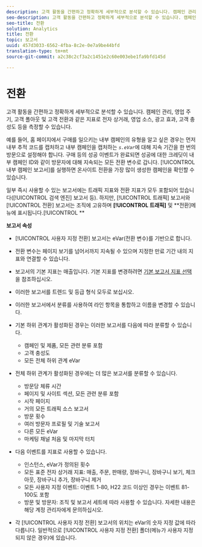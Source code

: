 ```yaml
---
description: 고객 활동을 간편하고 정확하게 세부적으로 분석할 수 있습니다. 캠페인 관리, 영업 주기, 고객 폴아웃 및 고객 전환과 같은 지표로 전자 상거래, 영업 소스, 광고 효과, 고객 충성도 등을 측정할 수 있습니다.
seo-description: 고객 활동을 간편하고 정확하게 세부적으로 분석할 수 있습니다. 캠페인 관리, 영업 주기, 고객 폴아웃 및 고객 전환과 같은 지표로 전자 상거래, 영업 소스, 광고 효과, 고객 충성도 등을 측정할 수 있습니다.
seo-title: 전환
solution: Analytics
title: 전환
topic: 보고서
uuid: 457d3033-6562-4fba-8c2e-0e7a9be44bfd
translation-type: tm+mt
source-git-commit: a2c38c2cf3a2c1451e2c60e003ebe1fa9bfd145d

---
```



# 전환

고객 활동을 간편하고 정확하게 세부적으로 분석할 수 있습니다. 캠페인 관리, 영업 주기, 고객 폴아웃 및 고객 전환과 같은 지표로 전자 상거래, 영업 소스, 광고 효과, 고객 충성도 등을 측정할 수 있습니다.

예를 들어, 홈 페이지에서 구매를 일으키는 내부 캠페인의 유형을 알고 싶은 경우는 먼저 내부 추적 코드를 캡처하고 내부 캠페인을 캡처하는 *`s.eVar`*&#x200B;에 대해 지속 기간을 한 번의 방문으로 설정해야 합니다. 구매 등의 성공 이벤트가 완료되면 성공에 대한 크레딧이 내부 캠페인 ID와 같이 방문자에 대해 지속되는 모든 전환 변수로 갑니다. [!UICONTROL 내부 캠페인 보고서]를 실행하면 온사이트 전환을 가장 많이 생성한 캠페인을 확인할 수 있습니다.

일부 즉시 사용할 수 있는 보고서에는 트래픽 지표와 전환 지표가 모두 포함되어 있습니다([!UICONTROL 검색 엔진] 보고서 등). 하지만, [!UICONTROL 트래픽] 보고서와 [!UICONTROL 전환] 보고서는 조직에 고유하며 **[!UICONTROL 트래픽]** 및 **전환]메뉴에 표시됩니다.[!UICONTROL **

**보고서 속성**

* [!UICONTROL 사용자 지정 전환] 보고서는 eVar(전환 변수)를 기반으로 합니다.
* 전환 변수는 페이지 보기를 넘어서까지 지속될 수 있으며 지정한 만료 기간 내의 지표와 연결할 수 있습니다.
* 보고서의 기본 지표는 매출입니다. 기본 지표를 변경하려면 [기본 보고서 지표 선택](https://marketing.adobe.com/resources/help/en_US/sc/user/t_metrics_set_default.html)을 참조하십시오.
* 이러한 보고서를 트렌드 및 등급 형식 모두로 보십시오.
* 이러한 보고서에서 분류를 사용하여 라인 항목을 통합하고 이름을 변경할 수 있습니다.
* 기본 하위 관계가 활성화된 경우는 이러한 보고서를 다음에 따라 분류할 수 있습니다.

   * 캠페인 및 제품, 모든 관련 분류 포함
   * 고객 충성도
   * 모든 전체 하위 관계 eVar

* 전체 하위 관계가 활성화된 경우에는 더 많은 보고서를 분류할 수 있습니다.

   * 방문당 체류 시간
   * 페이지 및 사이트 섹션, 모든 관련 분류 포함
   * 시작 페이지
   * 거의 모든 트래픽 소스 보고서
   * 방문 횟수
   * 여러 방문자 프로필 및 기술 보고서
   * 다른 모든 eVar
   * 마케팅 채널 처음 및 마지막 터치

* 다음 이벤트를 지표로 사용할 수 있습니다.

   * 인스턴스, eVar가 정의된 횟수
   * 모든 표준 전자 상거래 지표: 매출, 주문, 판매량, 장바구니, 장바구니 보기, 체크아웃, 장바구니 추가, 장바구니 제거
   * 모든 사용자 지정 이벤트: 이벤트 1-80, H22 코드 이상인 경우는 이벤트 81-100도 포함
   * 방문 및 방문자: 조직 및 보고서 세트에 따라 사용할 수 있습니다. 자세한 내용은 해당 계정 관리자에게 문의하십시오.

* 각 [!UICONTROL 사용자 지정 전환] 보고서의 위치는 eVar의 숫자 지정 값에 따라 다릅니다. 일반적으로 [!UICONTROL 사용자 지정 전환] 폴더(메뉴가 사용자 지정되지 않은 경우)에 있습니다.

